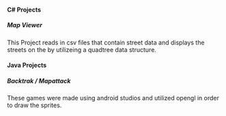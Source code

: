 <h4>C# Projects</4>
 <h5>Map Viewer</h5>
This Project reads in csv files that contain street data and displays the streets on the by utilizeing a quadtree data structure.
<h4>Java Projects</4>
<h5>Backtrak / Mapattack</h5>
These games were made using android studios and utilized opengl in order to draw the sprites.
